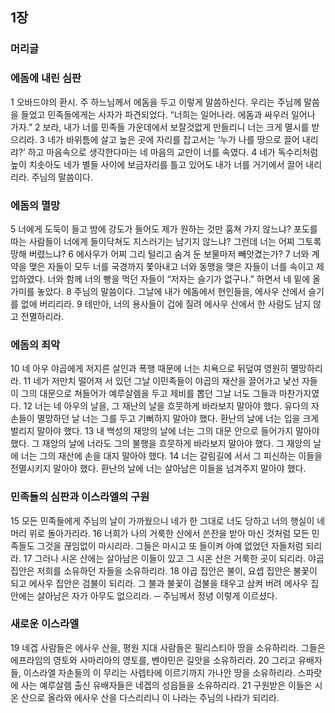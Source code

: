 ## 1장
### 머리글
### 에돔에 내린 심판
1 오바드야의 환시. 주 하느님께서 에돔을 두고 이렇게 말씀하신다. 우리는 주님께 말씀을 들었고 민족들에게는 사자가 파견되었다. “너희는 일어나라. 에돔과 싸우러 일어나 가자.”
2 보라, 내가 너를 민족들 가운데에서 보잘것없게 만들리니 너는 크게 멸시를 받으리라.
3 네가 바위틈에 살고 높은 곳에 자리를 잡고서는 ‘누가 나를 땅으로 끌어 내리랴?’ 하고 마음속으로 생각한다마는 네 마음의 교만이 너를 속였다.
4 네가 독수리처럼 높이 치솟아도 네가 별들 사이에 보금자리를 틀고 있어도 내가 너를 거기에서 끌어 내리리라. 주님의 말씀이다.
### 에돔의 멸망
5 너에게 도둑이 들고 밤에 강도가 들어도 제가 원하는 것만 훔쳐 가지 않느냐? 포도를 따는 사람들이 너에게 들이닥쳐도 지스러기는 남기지 않느냐? 그런데 너는 어찌 그토록 망해 버렸느냐?
6 에사우가 어찌 그리 털리고 숨겨 둔 보물마저 빼앗겼는가?
7 너와 계약을 맺은 자들이 모두 너를 국경까지 쫓아내고 너와 동맹을 맺은 자들이 너를 속이고 제압하였다. 너와 함께 너의 빵을 먹던 자들이 “저자는 슬기가 없구나.” 하면서 네 밑에 올가미를 놓았다.
8 주님의 말씀이다. 그날에 내가 에돔에서 현인들을, 에사우 산에서 슬기를 없애 버리리라.
9 테만아, 너의 용사들이 겁에 질려 에사우 산에서 한 사람도 남지 않고 전멸하리라.
### 에돔의 죄악
10 네 아우 야곱에게 저지른 살인과 폭행 때문에 너는 치욕으로 뒤덮여 영원히 멸망하리라.
11 네가 저만치 떨어져 서 있던 그날 이민족들이 야곱의 재산을 끌어가고 낯선 자들이 그의 대문으로 쳐들어가 예루살렘을 두고 제비를 뽑던 그날 너도 그들과 마찬가지였다.
12 너는 네 아우의 날을, 그 재난의 날을 흐뭇하게 바라보지 말아야 했다. 유다의 자손들이 멸망하던 날 너는 그를 두고 기뻐하지 말아야 했다. 환난의 날에 너는 입을 크게 벌리지 말아야 했다.
13 내 백성의 재앙의 날에 너는 그의 대문 안으로 들어가지 말아야 했다. 그 재앙의 날에 너라도 그의 불행을 흐뭇하게 바라보지 말아야 했다. 그 재앙의 날에 너는 그의 재산에 손을 대지 말아야 했다.
14 너는 갈림길에 서서 그 피신하는 이들을 전멸시키지 말아야 했다. 환난의 날에 너는 살아남은 이들을 넘겨주지 말아야 했다.
### 민족들의 심판과 이스라엘의 구원
15 모든 민족들에게 주님의 날이 가까웠으니 네가 한 그대로 너도 당하고 너의 행실이 네 머리 위로 돌아가리라.
16 너희가 나의 거룩한 산에서 쓴잔을 받아 마신 것처럼 모든 민족들도 그것을 끊임없이 마시리라. 그들은 마시고 또 들이켜 아예 없었던 자들처럼 되리라.
17 그러나 시온 산에는 살아남은 이들이 있고 그 시온 산은 거룩한 곳이 되리라. 야곱 집안은 저희를 소유하던 자들을 소유하리라.
18 야곱 집안은 불이, 요셉 집안은 불꽃이 되고 에사우 집안은 검불이 되리라. 그 불과 불꽃이 검불을 태우고 삼켜 버려 에사우 집안에는 살아남은 자가 아무도 없으리라. ─ 주님께서 정녕 이렇게 이르셨다.
### 새로운 이스라엘
19 네겝 사람들은 에사우 산을, 평원 지대 사람들은 필리스티아 땅을 소유하리라. 그들은 에프라임의 영토와 사마리아의 영토를, 벤야민은 길앗을 소유하리라.
20 그리고 유배자들, 이스라엘 자손들의 이 무리는 사렙타에 이르기까지 가나안 땅을 소유하리라. 스파랏에 사는 예루살렘 출신 유배자들은 네겝의 성읍들을 소유하리라.
21 구원받은 이들은 시온 산으로 올라와 에사우 산을 다스리리니 이 나라는 주님의 나라가 되리라.
